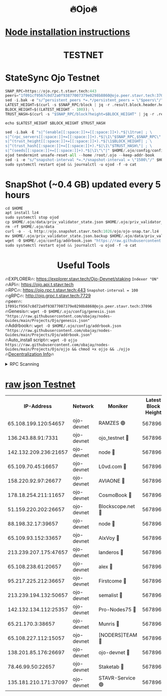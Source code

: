 <h1 align="center"> 🔥Ojo🔥</h1>

[Node installation instructions](https://github.com/obajay/nodes-Guides/tree/main/Projects/Ojo)
=

<h1 align="center"> TESTNET</h1>

# StateSync Ojo Testnet
```python
SNAP_RPC=https://ojo.rpc.t.stavr.tech:443
peers="1f091cf9567c0d72a0f93877007379e0298b8860@ojo.peer.stavr.tech:37096"
sed -i.bak -e "s/^persistent_peers *=.*/persistent_peers = \"$peers\"/" $HOME/.ojo/config/config.toml
LATEST_HEIGHT=$(curl -s $SNAP_RPC/block | jq -r .result.block.header.height); \
BLOCK_HEIGHT=$((LATEST_HEIGHT - 100)); \
TRUST_HASH=$(curl -s "$SNAP_RPC/block?height=$BLOCK_HEIGHT" | jq -r .result.block_id.hash)

echo $LATEST_HEIGHT $BLOCK_HEIGHT $TRUST_HASH

sed -i.bak -E "s|^(enable[[:space:]]+=[[:space:]]+).*$|\1true| ; \
s|^(rpc_servers[[:space:]]+=[[:space:]]+).*$|\1\"$SNAP_RPC,$SNAP_RPC\"| ; \
s|^(trust_height[[:space:]]+=[[:space:]]+).*$|\1$BLOCK_HEIGHT| ; \
s|^(trust_hash[[:space:]]+=[[:space:]]+).*$|\1\"$TRUST_HASH\"| ; \
s|^(seeds[[:space:]]+=[[:space:]]+).*$|\1\"\"|" $HOME/.ojo/config/config.toml
ojod tendermint unsafe-reset-all --home /root/.ojo --keep-addr-book
sed -i -e "s/^snapshot-interval *=.*/snapshot-interval = \"1500\"/" $HOME/.ojo/config/app.toml
sudo systemctl restart ojod && journalctl -u ojod -f -o cat
```
# SnapShot (~0.4 GB) updated every 5 hours
```python
cd $HOME
apt install lz4
sudo systemctl stop ojod
cp $HOME/.ojo/data/priv_validator_state.json $HOME/.ojo/priv_validator_state.json.backup
rm -rf $HOME/.ojo/data
curl -o - -L http://ojo.snapshot.stavr.tech:1026/ojo/ojo-snap.tar.lz4 | lz4 -c -d - | tar -x -C $HOME/.ojo --strip-components 2
mv $HOME/.ojo/priv_validator_state.json.backup $HOME/.ojo/data/priv_validator_state.json
wget -O $HOME/.ojo/config/addrbook.json "https://raw.githubusercontent.com/obajay/nodes-Guides/main/Projects/Ojo/addrbook.json"
sudo systemctl restart ojod && journalctl -u ojod -f -o cat
```
 <h1 align="center"> Useful Tools</h1>

🔥EXPLORER🔥:        https://explorer.stavr.tech/Ojo-Devnet/staking        `Indexer "ON"` \
🔥API🔥:                     https://ojo.api.t.stavr.tech \
🔥RPC🔥:                    https://ojo.rpc.t.stavr.tech:443              `Snapshot-interval = 100` \
🔥gRPC🔥:                  http://ojo.grpc.t.stavr.tech:7729 \
🔥peer🔥:                   `1f091cf9567c0d72a0f93877007379e0298b8860@ojo.peer.stavr.tech:37096` \
🔥Genesis🔥:    ```wget -O $HOME/.ojo/config/genesis.json "https://raw.githubusercontent.com/obajay/nodes-Guides/main/Projects/Ojo/genesis.json"``` \
🔥Addrbook🔥:    ```wget -O $HOME/.ojo/config/addrbook.json "https://raw.githubusercontent.com/obajay/nodes-Guides/main/Projects/Ojo/addrbook.json"``` \
🔥Auto_install script🔥: ```wget -O ojjo https://raw.githubusercontent.com/obajay/nodes-Guides/main/Projects/Ojo/ojjo && chmod +x ojjo && ./ojjo``` \
🔥[Decentralization Info](https://github.com/obajay/StateSync-snapshots/tree/main/Projects/Ojo/Decentralization)🔥



<details>
<summary>RPC Scanning</summary>

<h2 align="center"> We scan nodes in real time every 4 hours. And we provide the final result of RPC endpoints.
We cannot influence the operation of these nodes in any way. </h2>


```python
If Voting Power is higher than 0 --> then the Node is a validator of the network and may be subject to attack and be a potential threat to the chain.
```
```python
We marked such validators with a red symbol
```

</details>

[raw json Testnet](https://rpc-check.ojot.stavr.tech/ojot/rpc-ojot-result.json)
=


<table><tr><th>IP-Address</th><th>Network</th><th>Moniker</th><th>Latest Block Height</th><th>Earliest Block Height</th><th>Catching Up</th><th>Tx Index</th><th>Voting Power</th><th>Scan Time</th></tr><tr><td>65.108.199.120:54657</td><td>ojo-devnet</td><td>RAMZES 🟢</td><td>5678965</td><td>306156</td><td>False</td><td>on</td><td>0</td><td>2024-03-01T13:34:37.253530183UTC</td></tr><tr><td>136.243.88.91:7331</td><td>ojo-devnet</td><td>ojo_testnet 🔴</td><td>5678966</td><td>308845</td><td>False</td><td>on</td><td>1000</td><td>2024-03-01T13:34:45.253927479UTC</td></tr><tr><td>142.132.209.236:21657</td><td>ojo-devnet</td><td>node 🔴</td><td>5678968</td><td>350001</td><td>False</td><td>on</td><td>1999</td><td>2024-03-01T13:34:56.551865264UTC</td></tr><tr><td>65.109.70.45:16657</td><td>ojo-devnet</td><td>L0vd.com 🔴</td><td>5678969</td><td>695918</td><td>False</td><td>off</td><td>998</td><td>2024-03-01T13:35:04.302100177UTC</td></tr><tr><td>158.220.92.97:26677</td><td>ojo-devnet</td><td>AVIAONE 🔴</td><td>5678968</td><td>2754001</td><td>False</td><td>on</td><td>19926</td><td>2024-03-01T13:34:53.696707632UTC</td></tr><tr><td>178.18.254.211:11657</td><td>ojo-devnet</td><td>CosmoBook 🔴</td><td>5678968</td><td>4392001</td><td>False</td><td>off</td><td>1047</td><td>2024-03-01T13:34:58.896101335UTC</td></tr><tr><td>51.159.220.202:26657</td><td>ojo-devnet</td><td>Blockscope.net 🔴</td><td>5678964</td><td>4425001</td><td>False</td><td>on</td><td>1998</td><td>2024-03-01T13:34:36.618839800UTC</td></tr><tr><td>88.198.32.17:39657</td><td>ojo-devnet</td><td>node 🔴</td><td>5678968</td><td>4710001</td><td>False</td><td>on</td><td>101674</td><td>2024-03-01T13:34:59.141556148UTC</td></tr><tr><td>65.109.93.152:33657</td><td>ojo-devnet</td><td>AlxVoy 🔴</td><td>5678968</td><td>4943001</td><td>False</td><td>on</td><td>4491415</td><td>2024-03-01T13:34:56.281257338UTC</td></tr><tr><td>213.239.207.175:47657</td><td>ojo-devnet</td><td>landeros 🔴</td><td>5678968</td><td>4967924</td><td>False</td><td>off</td><td>11083</td><td>2024-03-01T13:34:53.917758292UTC</td></tr><tr><td>65.108.238.61:20657</td><td>ojo-devnet</td><td>alex 🔴</td><td>5678965</td><td>5131001</td><td>False</td><td>on</td><td>11359</td><td>2024-03-01T13:34:36.943225350UTC</td></tr><tr><td>95.217.225.212:36657</td><td>ojo-devnet</td><td>Firstcome 🔴</td><td>5678966</td><td>5251946</td><td>False</td><td>on</td><td>13566</td><td>2024-03-01T13:34:43.001445313UTC</td></tr><tr><td>213.239.194.132:50657</td><td>ojo-devnet</td><td>semalist 🔴</td><td>5678965</td><td>5540522</td><td>False</td><td>on</td><td>21037</td><td>2024-03-01T13:34:37.474476968UTC</td></tr><tr><td>142.132.134.112:25357</td><td>ojo-devnet</td><td>Pro-Nodes75 🔴</td><td>5678965</td><td>5578965</td><td>False</td><td>on</td><td>24651</td><td>2024-03-01T13:34:40.322333283UTC</td></tr><tr><td>65.21.170.3:38657</td><td>ojo-devnet</td><td>Munris 🔴</td><td>5678966</td><td>5578966</td><td>False</td><td>off</td><td>20123</td><td>2024-03-01T13:34:42.672898495UTC</td></tr><tr><td>65.108.227.112:15057</td><td>ojo-devnet</td><td>[NODERS]TEAM 🔴</td><td>5678969</td><td>5578969</td><td>False</td><td>off</td><td>9999</td><td>2024-03-01T13:35:03.742109563UTC</td></tr><tr><td>138.201.85.176:26697</td><td>ojo-devnet</td><td>ojo-devnet 🔴</td><td>5678969</td><td>5578969</td><td>False</td><td>on</td><td>1000024000</td><td>2024-03-01T13:35:03.999855760UTC</td></tr><tr><td>78.46.99.50:22657</td><td>ojo-devnet</td><td>Staketab 🔴</td><td>5678969</td><td>5668501</td><td>False</td><td>on</td><td>1276</td><td>2024-03-01T13:35:04.522803859UTC</td></tr><tr><td>135.181.210.171:37097</td><td>ojo-devnet</td><td>STAVR-Service 🟢</td><td>5678965</td><td>5676501</td><td>False</td><td>on</td><td>0</td><td>2024-03-01T13:34:38.074221626UTC</td></tr></table>
